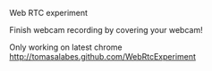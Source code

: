 Web RTC experiment

Finish webcam recording by covering your webcam!

Only working on latest chrome
http://tomasalabes.github.com/WebRtcExperiment
